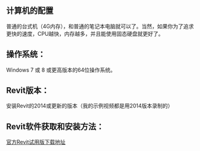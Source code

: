 ## 计算机的配置

普通的台式机（4G内存），和普通的笔记本电脑就可以了。当然，如果你为了追求更快的速度，CPU越快，内存越多，并且能使用固态硬盘就更好了。

## 操作系统：

Windows 7 或 8 或更高版本的64位操作系统。

## Revit版本：

安装Revit的2014或更新的版本（我的示例视频都是用2014版本录制的）

## Revit软件获取和安装方法： 

[官方Revit试用版下载地址](http://www.autodesk.com.hk/products/autodesk-revit-family/free-trial)